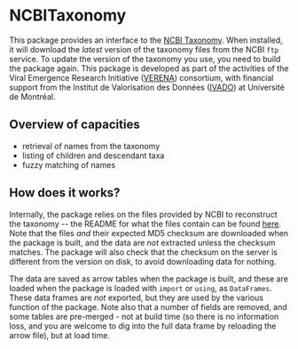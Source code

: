 # NCBITaxonomy

This package provides an interface to the [NCBI Taxonomy][ncbitax]. When
installed, it will download the *latest* version of the taxonomy files from the
NCBI `ftp` service. To update the version of the taxonomy you use, you need to
build the package again. This package is developed as part of the activities of
the Viral Emergence Research Initiative ([VERENA][verena]) consortium, with
financial support from the Institut de Valorisation des Données ([IVADO][ivado])
at Université de Montréal.

[ncbitax]: https://www.ncbi.nlm.nih.gov/taxonomy
[verena]: https://www.viralemergence.org/
[ivado]: https://ivado.ca/en/

## Overview of capacities

- retrieval of names from the taxonomy
- listing of children and descendant taxa
- fuzzy matching of names

## How does it works?

Internally, the package relies on the files provided by NCBI to reconstruct the
taxonomy -- the README for what the files contain can be found [here][readme].
Note that the files *and* their expected MD5 checksum are downloaded when the
package is built, and the data are *not* extracted unless the checksum matches.
The package will also check that the checksum on the server is different from
the version on disk, to avoid downloading data for nothing.

[readme]: https://ftp.ncbi.nih.gov/pub/taxonomy/new_taxdump/taxdump_readme.txt

The data are saved as arrow tables when the package is built, and these are
loaded when the package is loaded with `import` or `using`, as `DataFrames`.
These data frames are *not* exported, but they are used by the various function
of the package. Note also that a number of fields are removed, and some tables
are pre-merged - not at build time (so there is no information loss, and you are
welcome to dig into the full data frame by reloading the arrow file), but at
load time.